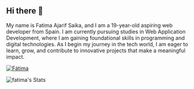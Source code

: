 ## Hi there ​🩷
My name is Fatima Ajarif Saika, and I am a 19-year-old aspiring web developer from Spain. I am currently pursuing studies in Web Application Development, where I am gaining foundational skills in programming and digital technologies. As I begin my journey in the tech world, I am eager to learn, grow, and contribute to innovative projects that make a meaningful impact.




[![Fátima](https://github-readme-stats.vercel.app/api?username=fatima111105)](https://github.com/SrGobi/github-readme-stats)


![fatima's Stats](https://github-readme-stats.vercel.app/api?username=fatima&theme=vue-dark&show_icons=true&hide_border=true&count_private=true)
